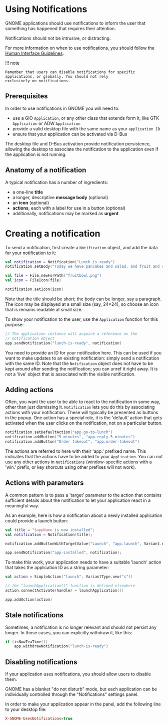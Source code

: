 # Using Notifications

GNOME applications should use notifications to inform the user that something has happened that requires their
attention.

Notifications should not be intrusive, or distracting.

For more information on when to use notifications, you should follow the [Human
Interface Guidelines](https://developer.gnome.org/hig/patterns/feedback/notifications.html).

!!! note

    Remember that users can disable notifications for specific applications, or globally. You should not rely
    exclusively on notifications.

## Prerequisites

In order to use notifications in GNOME you will need to:

* use a GIO `Application`, or any other class that extends form it, like GTK `Application` or ADW `Application`
* provide a valid desktop file with the same name as your `application ID`
* ensure that your application can be activated via D-Bus

The desktop file and D-Bus activation provide notification persistence, allowing
the desktop to associate the notification to the application even if the
application is not running.

## Anatomy of a notification

A typical notification has a number of ingredients:

* a one-line **title**
* a longer, descriptive **message body** (optional)
* an **icon** (optional)
* **actions**, each with a label for use in a button (optional)
* additionally, notifications may be marked as **urgent**

# Creating a notification

To send a notification, first create a `Notification` object, and add the
data for your notification to it:

``` kotlin
val notification = Notification("Lunch is ready")
notification.setBody("Today we have pancakes and salad, and fruit and cake for dessert")

val file = File.newForPath("fruitbowl.png")
val icon = FileIcon(file)

notification.setIcon(icon)
```

Note that the title should be short; the body can be longer, say a paragraph.
The icon may be displayed at a small size (say, 24×24), so choose an icon that is remains readable at small size.

To show your notification to the user, use the `Application` function for this purpose:

``` kotlin
// The application instance will acquire a reference on the
// notification object
app.sendNotification("lunch-is-ready", notification)
```

You need to provide an ID for your notification here. This can be used if you want to make updates to an existing
notification: simply send a notification with the same ID. Note that the `Notification` object does not have to be kept
around after sending the notification; you can unref it right away. It is not a 'live' object that is associated with
the visible notification.

## Adding actions

Often, you want the user to be able to react to the notification in some way, other than just dismissing
it. `Notification` lets you do this by associating actions with your notification. These will typically be presented as
buttons in the popup. One action has a special role, it is the 'default' action that gets activated when the user clicks
on the notification, not on a particular button.

``` kotlin
notification.setDefaultAction("app.go-to-lunch")
notification.addButton("5 minutes", "app.reply-5-minutes")
notification.addButton("Order takeout", "app.order-takeout")
```

The actions are referred to here with their 'app.' prefixed name. This indicates that the actions have to be added to
your `Application`. You can not use any other actions in `Notifications` (window-specific actions with a 'win.' prefix,
or key shorcuts using other prefixes will not work).

## Actions with parameters

A common pattern is to pass a 'target' parameter to the action that contains sufficient details about the notification
to let your application react in a meaningful way.

As an example, here is how a notification about a newly installed application could provide a launch button:

``` kotlin
val title = "$appName is now installed";
val notification = Notification(title);

notification.addButtonWithTargetValue("Launch", "app.launch", Variant.newString(appid))

app.sendNotification("app-installed", notification);
```

To make this work, your application needs to have a suitable 'launch' action that takes the application ID as a string
parameter:

``` kotlin
val action = SimpleAction("launch", VariantType.new("s"))

// the "launchApplication()" function is defined elsewhere
action.connectActivate(handler = launchApplication())

app.addAction(action)
```

## Stale notifications

Sometimes, a notification is no longer relevant and should not persist any longer. In those cases, you can explicitly
withdraw it, like this:

``` kotlin
if (isNowTeaTime())
    app.withdrawNotification("lunch-is-ready")
```

## Disabling notifications

If your application uses notifications, you should allow users to disable them.

GNOME has a blanket "do not disturb" mode, but each application can be individually controlled through the
"Notifications" settings panel.

In order to make your application appear in the panel, add the following line to your desktop file:

``` ini
X-GNOME-UsesNotifications=true
```
